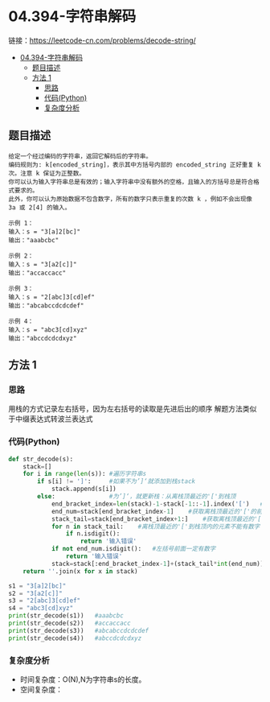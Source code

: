 # 04.394-字符串解码

链接：https://leetcode-cn.com/problems/decode-string/

- [04.394-字符串解码](#04394-字符串解码)
    - [题目描述](#题目描述)
    - [方法 1](#方法-1)
        - [思路](#思路)
        - [代码(Python)](#代码Python)
        - [复杂度分析](#复杂度分析)

## 题目描述
```
给定一个经过编码的字符串，返回它解码后的字符串。
编码规则为: k[encoded_string]，表示其中方括号内部的 encoded_string 正好重复 k 次。注意 k 保证为正整数。
你可以认为输入字符串总是有效的；输入字符串中没有额外的空格，且输入的方括号总是符合格式要求的。
此外，你可以认为原始数据不包含数字，所有的数字只表示重复的次数 k ，例如不会出现像 3a 或 2[4] 的输入。

示例 1：
输入：s = "3[a]2[bc]"
输出："aaabcbc"

示例 2：
输入：s = "3[a2[c]]"
输出："accaccacc"

示例 3：
输入：s = "2[abc]3[cd]ef"
输出："abcabccdcdcdef"

示例 4：
输入：s = "abc3[cd]xyz"
输出："abccdcdcdxyz"

```

## 方法 1

### 思路
用栈的方式记录左右括号，因为左右括号的读取是先进后出的顺序
解题方法类似于中缀表达式转波兰表达式


### 代码(Python)
```python
def str_decode(s):
    stack=[]
    for i in range(len(s)): #遍历字符串s
        if s[i] != ']':     #如果不为’]‘就添加到栈stack
            stack.append(s[i])
        else:               #为’]‘，就更新栈：从离栈顶最近的'['到栈顶
            end_bracket_index=len(stack)-1-stack[-1::-1].index('[')   #获取离栈顶最近的'['的索引
            end_num=stack[end_bracket_index-1]    #获取离栈顶最近的'['的前面数字的索引
            stack_tail=stack[end_bracket_index+1:]    #获取离栈顶最近的'['到栈顶内的元素
            for n in stack_tail:    #离栈顶最近的'['到栈顶内的元素不能有数字
                if n.isdigit():
                    return '输入错误'
            if not end_num.isdigit():   #左括号前面一定有数字
                return '输入错误'
            stack=stack[:end_bracket_index-1]+(stack_tail*int(end_num))   #更新栈
    return ''.join(x for x in stack)

s1 = "3[a]2[bc]"
s2 = "3[a2[c]]"
s3 = "2[abc]3[cd]ef"
s4 = "abc3[cd]xyz"
print(str_decode(s1))   #aaabcbc
print(str_decode(s2))   #accaccacc
print(str_decode(s3))   #abcabccdcdcdef
print(str_decode(s4))   #abccdcdcdxyz

```

### 复杂度分析
- 时间复杂度：O(N),N为字符串s的长度。
- 空间复杂度：
